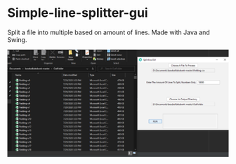 # Simple-line-splitter-gui
Split a file into multiple based on amount of lines. Made with Java and Swing.


![alt tag](https://github.com/KiwiCode-s/Simple-line-splitter-gui/blob/master/UsagePhotos/Capture.PNG)
